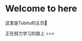 # Welcome to here

这里是Tubitu的主页👋

正在努力学习的路上 >>>
<img align="right" src="https://github-readme-stats.vercel.app/api?username=Tubitu&theme=city_lights&show_icons=true&hide_title=true&count_private=true&include_all_commits=true" alt=""/>
